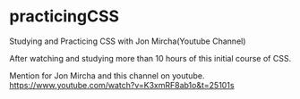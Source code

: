 # practicingCSS
Studying and Practicing CSS with Jon Mircha(Youtube Channel)

After watching and studying more than 10 hours of this initial course of CSS.

Mention for Jon Mircha and this channel on youtube.
https://www.youtube.com/watch?v=K3xmRF8ab1o&t=25101s

